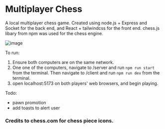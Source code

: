 # Multiplayer Chess

A local multiplayer chess game.
Created using node.js + Express and Socket for the back end, and React + tailwindcss for the front end.
chess.js libary from npm was used for the chess engine.

![image](https://github.com/officialpranav/LAN-Chess/assets/57974336/3721ca03-ae05-4d66-a425-e1d198342390)

To run:
1. Ensure both computers are on the same network.
2. One one of the computers, navigate to /server and run `npm run start` from the terminal. Then navigate to /client and run `npm run dev` from the terminal.
4. open localhost:5173 on both players' web browsers, and begin playing.

Todo:
- pawn promotion
- add toasts to alert user

### Credits to chess.com for chess piece icons.
